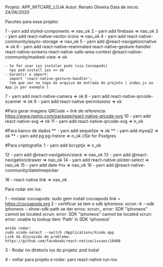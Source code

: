 Projeto: APP_WITCARE_LOJA
Autor: Renato Oliveira
Data de inicio: 24/06/2020

Pacotes para esse projeto:

1 - yarn add styled-components => nao_ok
2 - yarn add firebase => nao_ok 
3 - yarn add react-native-vector-icons => nao_ok
4 - yarn add react-native-community/async-storage => nao_ok
5 - yarn add @react-navigation/native => ok
6 - yarn add react-native-reanimated react-native-gesture-handler react-native-screens react-native-safe-area-context @react-native-community/masked-view => ok

    - Se for usar ios instalar pods (via Cocoapods) 
      npx pod-install ios => ok
    - Garantir o import:
      import 'react-native-gesture-handler';
      Tem que ser no topo do arquivo de entrada do projeto ( index.js ou App.js por exemplo )

7 - yarn add react-native-camera => ok
8 - yarn add react-native-qrcode-scanner => ok
9 - yarn add react-native-permissions => ok

#Para gerar imagens QRCode = link de referencia: https://www.npmjs.com/package/react-native-qrcode-svg
10 - yarn add react-native-svg => ok
11 - yarn add react-native-qrcode-svg => n_ok

#Para banco de dados
** - yarn add sequelize => ok
** - yarn add mysql2 => ok
** - yarn add pg pg-hstore => n_ok //Se for Postgres

#Para criptografia:
1 - yarn add bcryptjs => n_ok


12 - yarn add @react-navigation/stack => nao_ok
13 - yarn add @react-navigation/drawer => nao_ok
14 - yarn add react-native-picker-select => nao_ok
15 - yarn add date-fns => nao_ok
16 - yarn add @react-native-community/datetimepicker

16 - react-native link => nao_ok

Para rodar em ios:

1 - instalar cocoapods:
    sudo gem install cocoapods
    link = https://cocoapods.org
2 - certificar se tem o sdk iphoneos:
    xcrun -k --sdk iphoneos --show-sdk-path
    se der erros:
    xcrun:_ error: SDK "iphoneos" cannot be located
    xcrun: error: SDK "iphoneos" cannot be located
    xcrun: error: unable to lookup item 'Path' in SDK 'iphoneos'

    então rodar:
    sudo xcode-select --switch /Applications/Xcode.app
    Link da discussão do problema:
    https://github.com/facebook/react-native/issues/18408
3 - Rodar no diretorio ios do projeto:
    pod instal

4 - voltar para projeto e rodar:
    yarn react-native run-ios